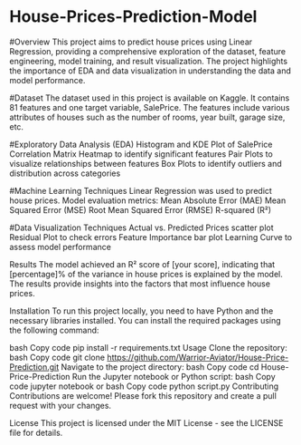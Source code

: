 # House-Prices-Prediction-Model

#Overview
This project aims to predict house prices using Linear Regression, providing a comprehensive exploration of the dataset, feature engineering, model training, and result visualization. The project highlights the importance of EDA and data visualization in understanding the data and model performance.

#Dataset
The dataset used in this project is available on Kaggle. It contains 81 features and one target variable, SalePrice. The features include various attributes of houses such as the number of rooms, year built, garage size, etc.

#Exploratory Data Analysis (EDA)
Histogram and KDE Plot of SalePrice
Correlation Matrix Heatmap to identify significant features
Pair Plots to visualize relationships between features
Box Plots to identify outliers and distribution across categories

#Machine Learning Techniques
Linear Regression was used to predict house prices.
Model evaluation metrics:
Mean Absolute Error (MAE)
Mean Squared Error (MSE)
Root Mean Squared Error (RMSE)
R-squared (R²)

#Data Visualization Techniques
Actual vs. Predicted Prices scatter plot
Residual Plot to check errors
Feature Importance bar plot
Learning Curve to assess model performance

Results
The model achieved an R² score of [your score], indicating that [percentage]% of the variance in house prices is explained by the model. The results provide insights into the factors that most influence house prices.

Installation
To run this project locally, you need to have Python and the necessary libraries installed. You can install the required packages using the following command:

bash
Copy code
pip install -r requirements.txt
Usage
Clone the repository:
bash
Copy code
git clone https://github.com/Warrior-Aviator/House-Price-Prediction.git
Navigate to the project directory:
bash
Copy code
cd House-Price-Prediction
Run the Jupyter notebook or Python script:
bash
Copy code
jupyter notebook
or
bash
Copy code
python script.py
Contributing
Contributions are welcome! Please fork this repository and create a pull request with your changes.

License
This project is licensed under the MIT License - see the LICENSE file for details.
